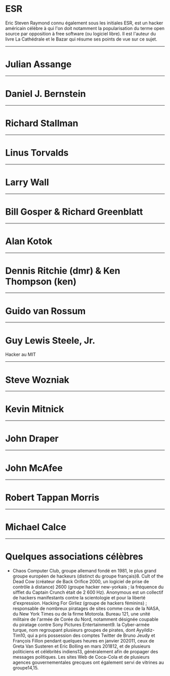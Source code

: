 # ESR

Eric Steven Raymond connu également sous les initiales ESR, est un hacker américain célèbre à qui l'on doit notamment la popularisation du terme open source par opposition à free software (ou logiciel libre). Il est l'auteur du livre La Cathédrale et le Bazar qui résume ses points de vue sur ce sujet.

---

# Julian Assange

---

# Daniel J. Bernstein

---

# Richard Stallman

---

# Linus Torvalds

---

# Larry Wall

---

# Bill Gosper & Richard Greenblatt

---

# Alan Kotok

---

# Dennis Ritchie (dmr) & Ken Thompson (ken)

---

# Guido van Rossum

---

# Guy Lewis Steele, Jr.

Hacker au MIT

---

# Steve Wozniak

---

# Kevin Mitnick 

---

# John Draper

---

# John McAfee

---

# Robert Tappan Morris

---

# Michael Calce

---

# Quelques associations célèbres

* Chaos Computer Club, groupe allemand fondé en 1981, le plus grand groupe européen de hackeurs (distinct du groupe français)8.
Cult of the Dead Cow (créateur de Back Orifice 2000, un logiciel de prise de contrôle à distance)
2600 (groupe hacker new-yorkais ; la fréquence du sifflet du Captain Crunch était de 2 600 Hz).
Anonymous est un collectif de hackers manifestants contre la scientologie et pour la liberté d'expression.
Hacking For Girliez (groupe de hackers féminins) ; responsable de nombreux piratages de sites comme ceux de la NASA, du New York Times ou de la firme Motorola.
Bureau 121, une unité militaire de l'armée de Corée du Nord, notamment désignée coupable du piratage contre Sony Pictures Entertainment9.
la Cyber-armée turque, nom regroupant plusieurs groupes de pirates, dont Ayyildiz-Tim10, qui a pris possession des comptes Twitter de Bruno Jeudy et François Fillon pendant quelques heures en janvier 202011, ceux de Greta Van Susteren et Eric Bolling en mars 201812, et de plusieurs politiciens et célébrités indiens13, généralement afin de propager des messages politiques. Les sites Web de Coca-Cola et de plusieurs agences gouvernementales grecques ont également servi de vitrines au groupe14,15.


